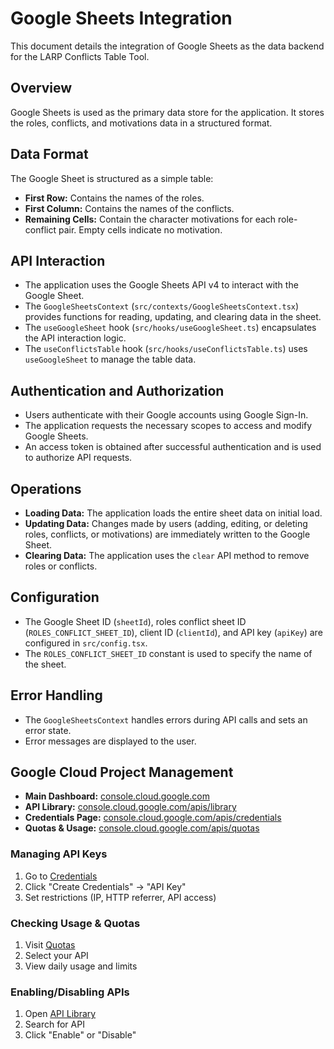 # Google Sheets Integration

This document details the integration of Google Sheets as the data backend for the LARP Conflicts Table Tool.

## Overview

Google Sheets is used as the primary data store for the application. It stores the roles, conflicts, and motivations data in a structured format.

## Data Format

The Google Sheet is structured as a simple table:

- **First Row:** Contains the names of the roles.
- **First Column:** Contains the names of the conflicts.
- **Remaining Cells:** Contain the character motivations for each role-conflict pair. Empty cells indicate no motivation.

## API Interaction

- The application uses the Google Sheets API v4 to interact with the Google Sheet.
- The `GoogleSheetsContext` (`src/contexts/GoogleSheetsContext.tsx`) provides functions for reading, updating, and clearing data in the sheet.
- The `useGoogleSheet` hook (`src/hooks/useGoogleSheet.ts`) encapsulates the API interaction logic.
- The `useConflictsTable` hook (`src/hooks/useConflictsTable.ts`) uses `useGoogleSheet` to manage the table data.

## Authentication and Authorization

- Users authenticate with their Google accounts using Google Sign-In.
- The application requests the necessary scopes to access and modify Google Sheets.
- An access token is obtained after successful authentication and is used to authorize API requests.

## Operations

- **Loading Data:** The application loads the entire sheet data on initial load.
- **Updating Data:** Changes made by users (adding, editing, or deleting roles, conflicts, or motivations) are immediately written to the Google Sheet.
- **Clearing Data:** The application uses the `clear` API method to remove roles or conflicts.

## Configuration

- The Google Sheet ID (`sheetId`), roles conflict sheet ID (`ROLES_CONFLICT_SHEET_ID`), client ID (`clientId`), and API key (`apiKey`) are configured in `src/config.tsx`.
- The `ROLES_CONFLICT_SHEET_ID` constant is used to specify the name of the sheet.

## Error Handling

- The `GoogleSheetsContext` handles errors during API calls and sets an error state.
- Error messages are displayed to the user.

## Google Cloud Project Management

- **Main Dashboard:** [console.cloud.google.com](https://console.cloud.google.com)
- **API Library:** [console.cloud.google.com/apis/library](https://console.cloud.google.com/apis/library)
- **Credentials Page:** [console.cloud.google.com/apis/credentials](https://console.cloud.google.com/apis/credentials)
- **Quotas & Usage:** [console.cloud.google.com/apis/quotas](https://console.cloud.google.com/apis/quotas)

### Managing API Keys

1.  Go to [Credentials](https://console.cloud.google.com/apis/credentials&project=larp-conflicts-table)
2.  Click "Create Credentials" → "API Key"
3.  Set restrictions (IP, HTTP referrer, API access)

### Checking Usage & Quotas

1.  Visit [Quotas](https://console.cloud.google.com/apis/quotas&project=larp-conflicts-table)
2.  Select your API
3.  View daily usage and limits

### Enabling/Disabling APIs

1.  Open [API Library](https://console.cloud.google.com/apis/library&project=larp-conflicts-table)
2.  Search for API
3.  Click "Enable" or "Disable"
